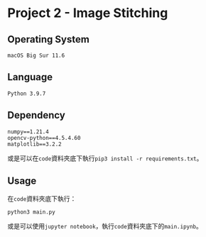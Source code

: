 # Project 2 - Image Stitching

## Operating System

    macOS Big Sur 11.6

## Language

    Python 3.9.7

## Dependency

    numpy==1.21.4
    opencv-python==4.5.4.60
    matplotlib==3.2.2

或是可以在```code```資料夾底下執行```pip3 install -r requirements.txt```。

## Usage

在```code```資料夾底下執行：

    python3 main.py

或是可以使用```jupyter notebook```，執行```code```資料夾底下的```main.ipynb```。
